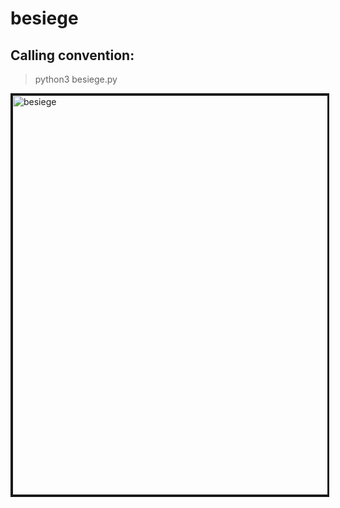 # besiege 

## Calling convention:

> python3 besiege.py


<a href="" target="_blank"><img src="https://github.com/LijunSun90/besiege/blob/master/data/besiege1.png" 
alt="besiege" height="640" border="3" /></a>
